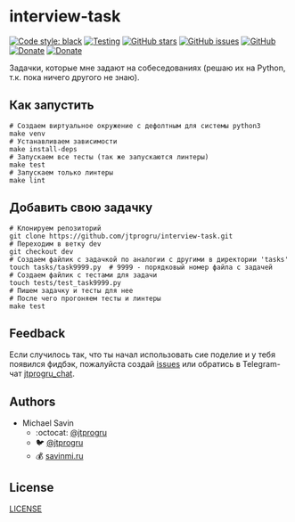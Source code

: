 # interview-task

[![Code style: black](https://img.shields.io/badge/code%20style-black-000000.svg)](https://github.com/psf/black)
[![Testing](https://github.com/jtprogru/interview-task/actions/workflows/testing.yml/badge.svg)](https://github.com/jtprogru/interview-task/actions/workflows/testing.yml)
[![GitHub stars](https://img.shields.io/github/stars/jtprogru/interview-task.svg)](https://github.com/jtprogru/interview-task/stargazers)
[![GitHub issues](https://img.shields.io/github/issues-raw/jtprogru/interview-task)](https://github.com/jtprogru/interview-task/issues)
[![GitHub](https://img.shields.io/github/license/jtprogru/interview-task)](https://github.com/jtprogru/interview-task/blob/main/LICENSE)
[![Donate](https://img.shields.io/badge/-Donate-blue?logo=paypal)](https://paypal.me/jtprog)
[![Donate](https://img.shields.io/badge/-Donate-blue?logo=patreon)](https://patreon.com/jtprogru)

Задачки, которые мне задают на собеседованиях (решаю их на Python, т.к. пока ничего другого не знаю).


## Как запустить

```shell
# Создаем виртуальное окружение с дефолтным для системы python3
make venv
# Устанавливаем зависимости
make install-deps
# Запускаем все тесты (так же запускаются линтеры)
make test
# Запускаем только линтеры
make lint
```

## Добавить свою задачку

```shell
# Клонируем репозиторий
git clone https://github.com/jtprogru/interview-task.git
# Переходим в ветку dev
git checkout dev
# Создаем файлик с задачкой по аналогии с другими в директории 'tasks'
touch tasks/task9999.py  # 9999 - порядковый номер файла с задачей
# Создаем файлик с тестами для задачи
touch tests/test_task9999.py
# Пишем задачку и тесты для нее
# После чего прогоняем тесты и линтеры
make test
```

## Feedback

Если случилось так, что ты начал использовать сие поделие и у тебя появился фидбэк,
пожалуйста создай [issues](https://github.com/jtprogru/interview-task/issues) или 
обратись в Telegram-чат [jtprogru_chat](https://t.me/jtprogru_chat).


## Authors

- Michael Savin
  - :octocat: [@jtprogru](https://www.github.com/jtprogru)
  - :bird: [@jtprogru](https://www.twitter.com/jtprogru)
  - :moneybag: [savinmi.ru](https://savinmi.ru)


## License

[LICENSE](LICENSE)

